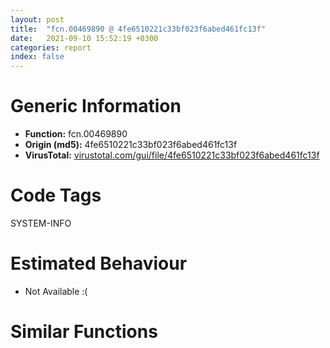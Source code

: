 ```yaml
---
layout: post
title:  "fcn.00469890 @ 4fe6510221c33bf023f6abed461fc13f"
date:   2021-09-10 15:52:19 +0300
categories: report
index: false
---
```


# Generic Information
- **Function:** fcn.00469890
- **Origin (md5):** 4fe6510221c33bf023f6abed461fc13f
- **VirusTotal:** [virustotal.com/gui/file/4fe6510221c33bf023f6abed461fc13f][virustotal_ref]

# Code Tags
<span class="tag" id="SYSTEM-INFO">SYSTEM-INFO</span>


# Estimated Behaviour
<ul><li class="bhv-desc" id="na">Not Available :(</li></ul>

# Similar Functions
<script type="text/javascript" src="https://www.gstatic.com/charts/loader.js"></script>
<script type="text/javascript">

    google.charts.load('current', {'packages':['corechart']});
    google.charts.setOnLoadCallback(drawChart);

    function drawChart() {
    var data = new google.visualization.DataTable();
        data.addColumn('number', 'X');
        data.addColumn('number', 'Y');
        data.addColumn({type: 'string', role: 'tooltip', 'p': {'html': true}});
        data.addColumn({'type': 'string', 'role': 'style'});
        
        data.addRows([
    [0, 0, '<b><a href="/report/fcn.00469890@4fe6510221c33bf023f6abed461fc13f">fcn.00469890</a><br>@4fe6510221c33bf023f6abed461fc13f</b><br>', 'point { fill-color: #e0440e; }'],

        ]);

    var options = {
        title: 'Similarity Plot',
        legend: 'none',
        colors: ['#dedbd9', '#e6693e', '#ec8f6e', '#f3b49f', '#f6c7b6'],
        tooltip: {isHtml: true, trigger: 'both'},
        explorer: {
        actions: ["dragToZoom", "rightClickToReset"],
        },
        chartArea: {
        width: '80%',
        height: '80%'
        },
        width: '100%',
        height: '100%'
    };

    var chart = new google.visualization.ScatterChart(document.getElementById('chart_div'));

    chart.draw(data, options);
    }
    
</script>


<div id="chart_div" style="width: 100%px; height: 100%;"></div>

# Disassembled Code
{% highlight nasm %}

sub esp, 0x228
push ebx
mov ebx, dword[esp+0x238]
push ebp
mov ebp, dword[esp+0x234]
cmp byte[ebp+0x275], 0
push esi
push edi
mov edi, eax
je off.b57
mov eax, dword[0x4c6cb4]
push 1
push 0
push 0xffffffffffffffff
push 0x4a0900
push eax
call fcn.00476680
mov esi, edi
call fcn.004695c0
mov esi, eax
mov dword[esp+0x20], esi
test esi, esi
jne off.b143
cmp byte[ebp+0x275], al
je off.b117
mov ecx, dword[0x4c6cb4]
push 1
push eax
push 0xffffffffffffffff
push 0x4a331c
push ecx
call fcn.00476680
pop edi
pop esi
pop ebp
pop ebx
add esp, 0x228
ret 0x1c
push edi
push str.Parameter_2_invalid.
mov ecx, ebp
call fcn.0042e1d0
pop edi
pop esi
pop ebp
pop ebx
add esp, 0x228
ret 0x1c
mov edi, dword[esp+0x240]
push str.tray
push edi
call fcn.0048cd49
add esp, 8
test eax, eax
sete al
add esi, 0xfffffffe
cmp esi, 0x16
ja case.0x46994c.3
movzx edx, byte[esi+0x46a5a4]
jmp dword[edx*4+0x46a584]
push 0
mov esi, ebx
call fcn.004144a0
add esp, 4
cmp eax, 2
setne al
mov byte[ebp+0x275], al
mov eax, 1
pop edi
pop esi
pop ebp
pop ebx
add esp, 0x228
ret 0x1c
test al, al
jne 0x46999b
push edi
push str.Supported_only_for_the_tray_menu
mov ecx, ebp
call fcn.00469860
pop edi
pop esi
pop ebp
pop ebx
add esp, 0x228
ret 0x1c
cmp word[ebx], 0
je 0x4699db
cmp dword[ebp+0xb1c], 0
jne 0x4699ba
mov eax, 0x100
call fcn.00470d00
mov dword[ebp+0xb1c], eax
mov esi, dword[ebp+0xb1c]
test esi, esi
je 0x4699ea
push 0x7f
push ebx
push esi
call fcn.0048fa44
add esp, 0xc
xor ecx, ecx
mov word[esi+0xfe], cx
jmp 0x4699ea
mov eax, dword[ebp+0xb1c]
test eax, eax
je 0x4699ea
xor edx, edx
mov word[eax], dx
cmp dword[ebp+0x27a], 0
je 0x469a3c
mov eax, dword[ebp+0xb1c]
test eax, eax
je 0x469a03
cmp word[eax], 0
jne 0x469a12
mov eax, dword[ebp+0xabc]
test eax, eax
jne 0x469a12
mov eax, 0x4a0904
push 0x7f
push eax
lea esi, [ebp+0x28e]
push esi
call fcn.0048fa44
add esp, 0xc
add ebp, 0x276
push ebp
xor eax, eax
push 1
mov word[esi+0xfe], ax
call dword[sym.imp.SHELL32.dll_Shell_NotifyIconW]
mov eax, 1
pop edi
pop esi
pop ebp
pop ebx
add esp, 0x228
ret 0x1c
test al, al
je case.0x46994c.3
movzx eax, word[ebx]
mov cl, byte[ebp+0xb18]
mov byte[esp+0x13], cl
test ax, ax
jne 0x469ae4
mov edx, dword[esp+0x24c]
cmp word[edx], ax
je 0x469a87
mov esi, edx
call fcn.0040d260
cmp eax, 1
sete al
mov byte[ebp+0xb18], al
cmp dword[ebp+0x27a], 0
mov byte[0x4c6609], 0
jne 0x469ab9
mov esi, ebp
call fcn.00415ca0
push 1
mov eax, ebp
call fcn.00415d50
mov eax, 1
pop edi
pop esi
pop ebp
pop ebx
add esp, 0x228
ret 0x1c
cmp byte[ebp+0xb18], 0
jne 0x469ad2
cmp byte[esp+0x13], 0
je 0x469ad2
push 1
mov eax, ebp
call fcn.00415d50
mov eax, 1
pop edi
pop esi
pop ebp
pop ebx
add esp, 0x228
ret 0x1c
cmp eax, 0x2a
jne 0x469b67
cmp word[ebx+2], 0
jne 0x469b67
mov ecx, dword[esp+0x24c]
cmp word[ecx], 0
je 0x469b10
mov esi, ecx
call fcn.0040d260
cmp eax, 1
sete dl
mov byte[ebp+0xb18], dl
mov ecx, dword[ebp+0xb0c]
test ecx, ecx
je 0x469b55
mov eax, dword[ebp+0xb10]
push eax
call fcn.0045dce0
mov eax, dword[ebp+0xb14]
xor ecx, ecx
add esp, 4
mov dword[ebp+0xb0c], ecx
mov dword[ebp+0xb10], ecx
cmp eax, ecx
je 0x469b46
xor edx, edx
mov word[eax], dx
push 1
mov eax, ebp
mov dword[ebp+0xb20], ecx
call fcn.00415d50
mov eax, 1
pop edi
pop esi
pop ebp
pop ebx
add esp, 0x228
ret 0x1c
mov eax, dword[esp+0x248]
push 0
push 0
push 1
push 1
call fcn.00473730
add esp, 0x10
test eax, eax
je case.0x46994c.3
mov eax, dword[esp+0x24c]
cmp word[eax], 0
je 0x469ba6
mov esi, eax
call fcn.0040d260
cmp eax, 1
sete cl
mov byte[ebp+0xb18], cl
mov edx, dword[esp+0x248]
cmp word[edx], 0
je 0x469bc0
mov esi, edx
call fcn.0040d260
mov esi, eax
test esi, esi
jne 0x469bc5
mov esi, 1
mov edi, dword[sym.imp.USER32.dll_GetSystemMetrics]
push 0
push 0
push esi
lea eax, [esp+0x30]
push eax
push 0x32
call edi
push eax
push 0x31
call edi
push eax
push ebx
call fcn.00474f00
add esp, 0x1c
mov dword[esp+0x28], eax
test eax, eax
je 0x469c1e
push 0
push 0
push esi
lea ecx, [esp+0x30]
push ecx
push 0xc
call edi
push eax
push 0xb
call edi
push eax
push ebx
call fcn.00474f00
mov edi, eax
add esp, 0x1c
test edi, edi
jne 0x469c38
mov edx, dword[esp+0x28]
push edx
call dword[sym.imp.USER32.dll_DestroyIcon]
push ebx
push str.Cant_load_icon.
mov ecx, ebp
call fcn.00469860
pop edi
pop esi
pop ebp
pop ebx
add esp, 0x228
ret 0x1c
mov eax, dword[ebp+0xb10]
mov ecx, dword[ebp+0xb0c]
push eax
call fcn.0045dce0
mov ecx, dword[esp+0x2c]
add esp, 4
cmp dword[ebp+0xb14], 0
mov dword[ebp+0xb0c], edi
mov dword[ebp+0xb10], ecx
mov dword[ebp+0xb20], esi
jne 0x469c80
mov eax, 0x208
call fcn.00470d00
mov dword[ebp+0xb14], eax
test eax, eax
je 0x469cd1
lea edx, [esp+0x24]
push edx
lea eax, [esp+0x34]
push eax
push 0x103
push ebx
call dword[sym.imp.KERNEL32.dll_GetFullPathNameW]
mov esi, dword[ebp+0xb14]
push 0x103
test eax, eax
je 0x469cbe
lea ecx, [esp+0x34]
push ecx
push esi
call fcn.0048fa44
add esp, 0xc
xor edx, edx
mov word[esi+0x206], dx
jmp 0x469cd1
push ebx
push esi
call fcn.0048fa44
add esp, 0xc
xor eax, eax
mov word[esi+0x206], ax
cmp byte[0x4c6609], 0
jne 0x469ad2
push 1
mov eax, ebp
call fcn.00415d50
mov eax, 1
pop edi
pop esi
pop ebp
pop ebx
add esp, 0x228
ret 0x1c
test al, al
je case.0x46994c.3
cmp word[ebx], 0
jne case.0x46994c.3
cmp dword[ebp+0x27a], 0
mov byte[0x4c6609], 1
je 0x469d34
lea ecx, [ebp+0x276]
push ecx
push 2
call dword[sym.imp.SHELL32.dll_Shell_NotifyIconW]
mov dword[ebp+0x27a], 0
mov eax, 1
pop edi
pop esi
pop ebp
pop ebx
add esp, 0x228
ret 0x1c
test al, al
je 0x469981
mov esi, ebx
call fcn.0040d260
mov edx, dword[ebp+0xb24]
mov dword[edx+0x14], eax
mov ebp, dword[ebp+0xb24]
mov eax, dword[ebp+0x14]
cmp eax, 1
jge 0x469d85
mov dword[ebp+0x14], 1
mov eax, 1
pop edi
pop esi
pop ebp
pop ebx
add esp, 0x228
ret 0x1c
cmp eax, 2
jle 0x469d91
mov dword[ebp+0x14], 2
mov eax, 1
pop edi
pop esi
pop ebp
pop ebx
add esp, 0x228
ret 0x1c
test al, al
je 0x469981
cmp byte[0x4c660a], 0
jne 0x469de1
mov eax, dword[0x4c64b8]
push eax
mov byte[0x4c660a], 1
call dword[sym.imp.USER32.dll_GetMenu]
xor esi, esi
mov edi, eax
call fcn.00415c70
mov ecx, dword[ebp+0xb24]
cmp byte[ecx+0x10], 0
je 0x469de1
call fcn.0046b740
mov eax, 1
pop edi
pop esi
pop ebp
pop ebx
add esp, 0x228
ret 0x1c
test al, al
je 0x469981
cmp byte[0x4c660a], 0
je 0x469de1
mov ecx, dword[0x4c64b8]
push ecx
mov byte[0x4c660a], 0
call dword[sym.imp.USER32.dll_GetMenu]
mov esi, 3
jmp 0x469dc9
mov eax, ebp
call fcn.0046a650
cmp dword[esp+0x20], 5
mov edi, eax
mov dword[esp+0x14], edi
mov byte[esp+0x1f], 0
mov dword[esp+0x28], 0
jne 0x469f24
test edi, edi
jne 0x469e8b
cmp word[ebx], ax
je 0x469eed
mov eax, 0x4bc890
mov cx, word[ebx]
cmp cx, word[eax]
jne 0x469e7c
test cx, cx
je 0x469e78
mov cx, word[ebx+2]
cmp cx, word[eax+2]
jne 0x469e7c
add ebx, 4
add eax, 4
test cx, cx
jne 0x469e56
xor eax, eax
jmp 0x469e81
sbb eax, eax
sbb eax, 0xffffffff
test eax, eax
jne 0x469f3a
jmp 0x469eed
cmp word[ebx], 0
je 0x469eed
lea edx, [esp+0x13]
push edx
lea eax, [esp+0x28]
push eax
push ebx
push edi
call fcn.0046a8e0
test eax, eax
jne 0x469ed5
cmp byte[esp+0x13], al
je 0x469ebb
mov esi, ebx
call fcn.0040d260
mov ecx, dword[edi+0x18]
inc ecx
cmp eax, ecx
je 0x469ed5
push ebx
push str.Nonexistent_menu_item.
mov ecx, ebp
call fcn.00469860
pop edi
pop esi
pop ebp
pop ebx
add esp, 0x228
ret 0x1c
mov eax, dword[esp+0x24]
test eax, eax
je 0x469ee6
add eax, 0x20
mov dword[esp+0x28], eax
jmp 0x469eed
lea edx, [edi+4]
mov dword[esp+0x28], edx
mov ebx, dword[esp+0x248]
mov eax, dword[esp+0x24c]
mov ecx, dword[esp+0x250]
mov dword[esp+0x20], 3
mov byte[esp+0x1f], 1
mov dword[esp+0x244], ebx
mov dword[esp+0x248], eax
mov dword[esp+0x24c], ecx
test edi, edi
jne 0x469fb8
mov eax, dword[esp+0x20]
cmp eax, 3
je 0x469f5b
cmp eax, 0xc
je 0x469f5b
mov edx, dword[esp+0x240]
push edx
push str.Menu_does_not_exist.
mov ecx, ebp
call fcn.00469860
pop edi
pop esi
pop ebp
pop ebx
add esp, 0x228
ret 0x1c
mov esi, dword[esp+0x240]
push ebp
mov edi, esi
call fcn.0046a690
mov edi, eax
mov dword[esp+0x14], edi
test edi, edi
jne 0x469fb8
cmp byte[ebp+0x275], al
je 0x469f9e
push 1
push eax
mov eax, dword[0x4c6cb4]
push 0xffffffffffffffff
push 0x4a331c
push eax
call fcn.00476680
pop edi
pop esi
pop ebp
pop ebx
add esp, 0x228
ret 0x1c
push esi
push str.Menu_name_too_long.
mov ecx, ebp
call fcn.0042e1d0
pop edi
pop esi
pop ebp
pop ebx
add esp, 0x228
ret 0x1c
mov esi, dword[esp+0x20]
lea eax, [esi-1]
cmp eax, 0x11
ja case.0x469fcf.2
movzx ecx, byte[eax+0x46a5e4]
jmp dword[ecx*4+0x46a5bc]
mov edx, dword[esp+0x248]
cmp word[edx], 0
je 0x469fee
mov esi, edx
call fcn.0040d260
mov ebp, eax
jmp 0x469ff3
mov ebp, 0x80000000
cmp word[ebx], 0
je 0x46a014
mov esi, ebx
call fcn.0040d260
push ebp
push eax
call fcn.0046b830
pop edi
pop esi
pop ebp
pop ebx
add esp, 0x228
ret 0x1c
mov eax, 0x80000000
push ebp
push eax
call fcn.0046b830
pop edi
pop esi
pop ebp
pop ebx
add esp, 0x228
ret 0x1c
cmp word[ebx], 0
jne case.0x469fcf.2
mov eax, dword[esp+0x28]
push eax
push 0x4ab02c
push 0
push 0
mov eax, ebp
call fcn.0046a850
mov ebx, dword[esp+0x24]
push eax
push 0x4ab02c
call fcn.0046a9b0
test eax, eax
jne 0x46996b
push 0x4ab02c
push str.Out_of_memory.
mov ecx, ebp
call fcn.00469860
pop edi
pop esi
pop ebp
pop ebx
add esp, 0x228
ret 0x1c
cmp word[ebx], 0
jne case.0x469fcf.2
cmp edi, dword[ebp+0xb24]
jne 0x46a0b1
push 0x4ab02c
push str.Tray_menu_must_not_be_deleted.
mov ecx, ebp
call fcn.00469860
pop edi
pop esi
pop ebp
pop ebx
add esp, 0x228
ret 0x1c
push edi
push ebp
call fcn.0046a780
test eax, eax
jne 0x46996b
mov ecx, dword[edi]
push ecx
push str.Cant_delete_menu__in_use__.
mov ecx, ebp
call fcn.00469860
pop edi
pop esi
pop ebp
pop ebx
add esp, 0x228
ret 0x1c
mov ebx, dword[esp+0x14]
call fcn.0046ad50
test eax, eax
jne 0x46996b
mov edx, dword[ebx]
push edx
push str.Cant_delete_items__in_use__.
mov ecx, ebp
call fcn.00469860
pop edi
pop esi
pop ebp
pop ebx
add esp, 0x228
ret 0x1c
cmp word[ebx], 0
jne case.0x469fcf.2
xor eax, eax
mov esi, edi
call fcn.0046b3a0
pop edi
pop esi
pop ebp
pop ebx
add esp, 0x228
ret 0x1c
cmp byte[edi+0x10], 0
jne 0x469de1
xor eax, eax
mov ecx, edi
call fcn.0046b420
test eax, eax
je 0x469de1
mov esi, edi
call fcn.0046b690
mov eax, 1
pop edi
pop esi
pop ebp
pop ebx
add esp, 0x228
ret 0x1c
cmp byte[edi+0x10], 0
je 0x469de1
mov byte[edi+0x10], 0
mov ecx, edi
jmp 0x469ddc
mov eax, dword[esp+0x248]
push str.Single
push eax
call fcn.0048cd49
add esp, 8
test eax, eax
setne cl
movzx edx, cl
push edx
push ebx
mov eax, edi
call fcn.0046b570
mov eax, 1
pop edi
pop esi
pop ebp
pop ebx
add esp, 0x228
ret 0x1c
mov eax, 0x4ab02c
mov dword[esp+0x2c], eax
cmp esi, 4
jne 0x46a1ca
mov ecx, dword[esp+0x248]
mov dword[esp+0x2c], ecx
mov dword[esp+0x248], eax
xor eax, eax
cmp word[ebx], ax
jne 0x46a21a
cmp byte[ebp+0x275], al
je 0x46a1fc
mov edx, dword[0x4c6cb4]
push 1
push eax
push 0xffffffffffffffff
push 0x4a331c
push edx
call fcn.00476680
pop edi
pop esi
pop ebp
pop ebx
add esp, 0x228
ret 0x1c
push 0x4ab02c
push str.Parameter_3_must_not_be_blank_in_this_case.
mov ecx, ebp
call fcn.0042e1d0
pop edi
pop esi
pop ebp
pop ebx
add esp, 0x228
ret 0x1c
mov dword[esp+0x18], eax
mov dword[esp+0x24], eax
mov byte[esp+0x13], al
cmp byte[esp+0x1f], al
jne 0x46a241
lea eax, [esp+0x13]
push eax
lea ecx, [esp+0x28]
push ecx
push ebx
push edi
call fcn.0046a8e0
mov dword[esp+0x18], eax
cmp esi, 3
jne 0x46a268
test eax, eax
je 0x46a268
mov edx, dword[esp+0x248]
cmp word[edx], 0
jne 0x46a268
mov eax, dword[esp+0x24c]
cmp word[eax], 0
je 0x46a268
mov al, 1
jmp 0x46a26a
xor al, al
xor ebx, ebx
xor esi, esi
cmp dword[esp+0x20], 3
jne 0x46a349
test al, al
jne 0x46a349
mov edi, dword[esp+0x248]
cmp word[edi], bx
jne 0x46a2a6
mov eax, dword[esp+0x244]
mov dword[esp+0x248], eax
cmp word[eax], bx
je 0x46a349
mov edi, eax
cmp word[edi], 0x3a
jne 0x46a312
add edi, 2
mov eax, ebp
mov dword[esp+0x248], edi
call fcn.0046a650
mov esi, eax
test esi, esi
jne 0x46a2dd
push edi
push str.Submenu_does_not_exist.
mov ecx, ebp
call fcn.00469860
pop edi
pop esi
pop ebp
pop ebx
add esp, 0x228
ret 0x1c
mov eax, dword[esp+0x14]
cmp esi, eax
je 0x46a2f8
push eax
mov ecx, esi
call fcn.0046ba10
test al, al
je 0x46a349
mov edi, dword[esp+0x248]
push edi
push str.Submenu_must_not_contain_its_parent_menu.
mov ecx, ebp
call fcn.00469860
pop edi
pop esi
pop ebp
pop ebx
add esp, 0x228
ret 0x1c
mov eax, dword[esp+0x254]
mov edi, dword[esp+0x248]
push 3
mov ebx, ebp
call fcn.0041a3d0
mov ebx, eax
test ebx, ebx
jne 0x46a349
push edi
push 0x4a3320
mov ecx, ebp
call fcn.00469860
pop edi
pop esi
pop ebp
pop ebx
add esp, 0x228
ret 0x1c
mov ecx, dword[esp+0x18]
test ecx, ecx
jne 0x46a3f2
cmp dword[esp+0x20], 3
jne 0x46a3d1
cmp byte[esp+0x13], cl
jne 0x46a3d1
mov eax, ebp
call fcn.0046a850
test eax, eax
jne 0x46a38e
mov ecx, dword[esp+0x244]
push ecx
push str.Too_many_menu_items.
mov ecx, ebp
call fcn.00469860
pop edi
pop esi
pop ebp
pop ebx
add esp, 0x228
ret 0x1c
mov edx, dword[esp+0x28]
mov ecx, dword[esp+0x24c]
push edx
push ecx
push esi
mov esi, dword[esp+0x250]
push ebx
mov ebx, dword[esp+0x24]
push eax
push esi
call fcn.0046a9b0
test eax, eax
jne 0x46996b
push esi
push str.Menu_item_name_too_long.
mov ecx, ebp
call fcn.00469860
pop edi
pop esi
pop ebp
pop ebx
add esp, 0x228
ret 0x1c
mov edx, dword[esp+0x244]
push edx
push str.Nonexistent_menu_item.
mov ecx, ebp
call fcn.00469860
pop edi
pop esi
pop ebp
pop ebx
add esp, 0x228
ret 0x1c
mov eax, dword[esp+0x20]
add eax, 0xfffffffd
cmp eax, 0x12
ja case.0x46a402.5
jmp dword[eax*4+0x46a5f8]
mov eax, dword[esp+0x14]
push eax
mov eax, dword[esp+0x250]
mov edi, esi
mov esi, dword[esp+0x1c]
call fcn.0046adf0
pop edi
pop esi
pop ebp
pop ebx
add esp, 0x228
ret 0x1c
mov edx, dword[esp+0x14]
mov edi, dword[esp+0x2c]
push edx
mov eax, ecx
call fcn.0046b090
test eax, eax
jne 0x46996b
push edi
push str.Rename_failed__name_too_long__.
mov ecx, ebp
call fcn.00469860
pop edi
pop esi
pop ebp
pop ebx
add esp, 0x228
ret 0x1c
push 8
mov eax, 8
mov esi, dword[esp+0x1c]
mov edi, dword[esp+0x18]
call fcn.0046b2f0
pop edi
pop esi
pop ebp
pop ebx
add esp, 0x228
ret 0x1c
push 0
jmp 0x46a461
mov esi, dword[esp+0x18]
movzx eax, word[esi+0x1c]
not eax
and eax, 8
push eax
mov eax, 8
jmp 0x46a46a
push 0
mov eax, 3
jmp 0x46a466
push 3
mov eax, 3
jmp 0x46a466
mov esi, dword[esp+0x18]
movzx ecx, word[esi+0x1c]
not ecx
and ecx, 3
push ecx
mov eax, 3
jmp 0x46a46a
mov eax, dword[esp+0x18]
mov esi, dword[esp+0x14]
call fcn.0046b3a0
pop edi
pop esi
pop ebp
pop ebx
add esp, 0x228
ret 0x1c
mov eax, dword[esp+0x24]
mov edi, dword[esp+0x14]
call fcn.0046ac70
pop edi
pop esi
pop ebp
pop ebx
add esp, 0x228
ret 0x1c
mov edx, dword[esp+0x250]
cmp word[edx], 0
jne 0x46a50b
push 0x31
call dword[sym.imp.USER32.dll_GetSystemMetrics]
jmp 0x46a512
mov esi, edx
call fcn.0040d260
mov esi, dword[esp+0x24c]
push eax
call fcn.0040d260
mov esi, dword[esp+0x24c]
push eax
mov eax, dword[esp+0x1c]
push eax
mov eax, dword[esp+0x24]
mov ecx, esi
call fcn.0046bb50
test eax, eax
jne 0x46996b
push esi
push str.Cant_load_icon.
mov ecx, ebp
call fcn.00469860
pop edi
pop esi
pop ebp
pop ebx
add esp, 0x228
ret 0x1c
mov esi, dword[esp+0x18]
mov eax, dword[esp+0x14]
call fcn.0046bcb0
pop edi
pop esi
pop ebp
pop ebx
add esp, 0x228
ret 0x1c
pop edi
pop esi
pop ebp
xor eax, eax
pop ebx
add esp, 0x228
ret 0x1c

{% endhighlight %}

[virustotal_ref]: https://www.virustotal.com/gui/file/4fe6510221c33bf023f6abed461fc13f